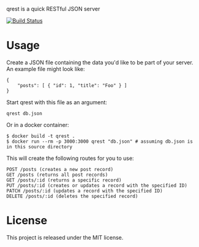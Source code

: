 qrest is a quick RESTful JSON server

[![Build Status](https://travis-ci.org/landaire/qrest.svg?branch=travis-ci)](https://travis-ci.org/landaire/qrest)

# Usage

Create a JSON file containing the data you'd like to be part of your server. An example file might look like:

    {
        "posts": [ { "id": 1, "title": "Foo" } ]
    }

Start qrest with this file as an argument:

    qrest db.json

Or in a docker container:

    $ docker build -t qrest .
    $ docker run --rm -p 3000:3000 qrest "db.json" # assuming db.json is in this source directory

This will create the following routes for you to use:

    POST /posts (creates a new post record)
    GET /posts (returns all post records)
    GET /posts/:id (returns a specific record)
    PUT /posts/:id (creates or updates a record with the specified ID)
    PATCH /posts/:id (updates a record with the specified ID)
    DELETE /posts/:id (deletes the specified record)
    
# License

This project is released under the MIT license.

